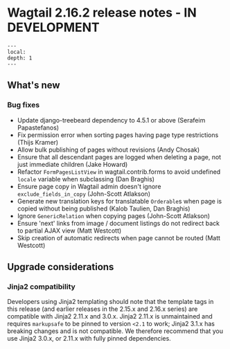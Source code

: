 # Wagtail 2.16.2 release notes - IN DEVELOPMENT

```{contents}
---
local:
depth: 1
---
```

## What's new

### Bug fixes

 * Update django-treebeard dependency to 4.5.1 or above (Serafeim Papastefanos)
 * Fix permission error when sorting pages having page type restrictions (Thijs Kramer)
 * Allow bulk publishing of pages without revisions (Andy Chosak)
 * Ensure that all descendant pages are logged when deleting a page, not just immediate children (Jake Howard)
 * Refactor `FormPagesListView` in wagtail.contrib.forms to avoid undefined `locale` variable when subclassing (Dan Braghis)
 * Ensure page copy in Wagtail admin doesn't ignore `exclude_fields_in_copy` (John-Scott Atlakson)
 * Generate new translation keys for translatable `Orderable`s when page is copied without being published (Kalob Taulien, Dan Braghis)
 * Ignore `GenericRelation` when copying pages (John-Scott Atlakson)
 * Ensure 'next' links from image / document listings do not redirect back to partial AJAX view (Matt Westcott)
 * Skip creation of automatic redirects when page cannot be routed (Matt Westcott)

## Upgrade considerations

### Jinja2 compatibility

Developers using Jinja2 templating should note that the template tags in this release (and earlier releases in the 2.15.x and 2.16.x series) are compatible with Jinja2 2.11.x and 3.0.x. Jinja2 2.11.x is unmaintained and requires ``markupsafe`` to be pinned to version ``<2.1`` to work; Jinja2 3.1.x has breaking changes and is not compatible. We therefore recommend that you use Jinja2 3.0.x, or 2.11.x with fully pinned dependencies.
